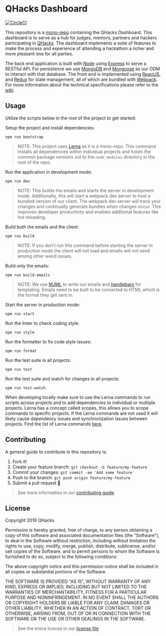 # QHacks Dashboard

[![CircleCI](https://circleci.com/gh/qhacks/qhacks-dashboard.svg?style=svg)](https://circleci.com/gh/qhacks/qhacks-dashboard)

This repository is a [mono-repo](https://developer.atlassian.com/blog/2015/10/monorepos-in-git/) containing the QHacks Dashboard. This dashboard is to serve as a hub for judges, mentors, partners and hackers participating in [QHacks](https://qhacks.io/). The dashboard implements a suite of features to make the process and experience of attending a hackathon a richer and more pleasant one for all parties.

The back end application is built with [Node](https://nodejs.org/en/) using [Express](https://expressjs.com/) to serve a RESTful API. For persistence we use [MongoDB](https://www.mongodb.com/) and [Mongoose](https://mongoosejs.com/) as our ODM to interact with that database. The front end is implemented using [ReactJS](https://reactjs.org/), and [Redux](http://redux.js.org/docs/introduction/) for state management, all of which are bundled with [Webpack](https://webpack.github.io/). For more information about the technical specifications please refer to the [wiki](https://github.com/qhacks/hacker-dashboard/wiki).

## Usage

Utilize the scripts below in the root of the project to get started:

Setup the project and install dependencies:

`npm run bootstrap`

> NOTE: This project uses [Lerna](https://github.com/lerna/lerna) as it is a mono-repo. This command installs all dependencies within individual projects and hoists the common package versions out to the `node_modules` directory in the root of the repo.

Run the application in development mode:

`npm run dev`

> NOTE: This builds the emails and starts the server in development mode. Additionally, this will start a webpack dev server to host a bundled version of our client. The webpack dev server will track your changes and continually generate bundles when changes occur. This improves developer productivity and enables additional features like hot reloading.

Build both the emails and the client:

`npm run build`

> NOTE: If you don't run this command before starting the server in production mode the client will not load and emails will not send among other weird issues.

Build only the emails:

`npm run build-emails`

> NOTE: We use [MJML](https://mjml.io/) to write our emails and [handlebars](https://handlebarsjs.com/) for templating. Emails need to be built to be converted to HTML which is the format they get sent in.

Start the server in production mode:

`npm run start`

Run the linter to check coding style:

`npm run style`

Run the formatter to fix code style issues:

`npm run format`

Run the test suite in all projects:

`npm run test`

Run the test suite and watch for changes in all projects:

`npm run test-watch`

When developing locally make sure to use the Lerna commands to run scripts across projects and to add dependencies to individual or multiple projects. Lerna has a concept called scopes, this allows you to scope commands to specific projects. If the Lerna commands are not used it will likely cause dependency issues and synchronization issues between projects. Find the list of Lerna commands [here](https://github.com/lerna/lerna).

## Contributing

A general guide to contribute in this repository is:

1. Fork it!
2. Create your feature branch: `git checkout -b feature/my-feature`
3. Commit your changes: `git commit -am 'Add some feature'`
4. Push to the branch: `git push origin feature/my-feature`
5. Submit a pull request :rocket:

> See more information in our [contributing guide](https://github.com/qhacks/hacker-dashboard/blob/dev/CONTRIBUTING.md).

## License

Copyright 2018 QHacks

Permission is hereby granted, free of charge, to any person obtaining a copy of this software and associated documentation files (the "Software"), to deal in the Software without restriction, including without limitation the rights to use, copy, modify, merge, publish, distribute, sublicense, and/or sell copies of the Software, and to permit persons to whom the Software is furnished to do so, subject to the following conditions:

The above copyright notice and this permission notice shall be included in all copies or substantial portions of the Software.

THE SOFTWARE IS PROVIDED "AS IS", WITHOUT WARRANTY OF ANY KIND, EXPRESS OR IMPLIED, INCLUDING BUT NOT LIMITED TO THE WARRANTIES OF MERCHANTABILITY, FITNESS FOR A PARTICULAR PURPOSE AND NONINFRINGEMENT. IN NO EVENT SHALL THE AUTHORS OR COPYRIGHT HOLDERS BE LIABLE FOR ANY CLAIM, DAMAGES OR OTHER LIABILITY, WHETHER IN AN ACTION OF CONTRACT, TORT OR OTHERWISE, ARISING FROM, OUT OF OR IN CONNECTION WITH THE SOFTWARE OR THE USE OR OTHER DEALINGS IN THE SOFTWARE.

> See the entire license in our [license file](https://github.com/qhacks/qhacks-dashboard/blob/dev/LICENSE).

